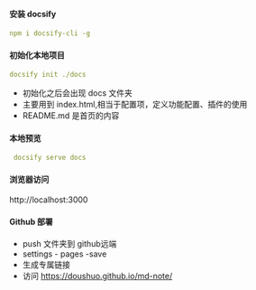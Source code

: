 #### 安装 docsify
```yml
npm i docsify-cli -g
```
#### 初始化本地项目
```yml
docsify init ./docs
```
- 初始化之后会出现 docs 文件夹
- 主要用到 index.html,相当于配置项，定义功能配置、插件的使用
- README.md 是首页的内容

####  本地预览 
```yml
 docsify serve docs
```

#### 浏览器访问
http://localhost:3000


#### Github 部署
- push 文件夹到 github远端
- settings - pages -save
- 生成专属链接
- 访问 https://doushuo.github.io/md-note/